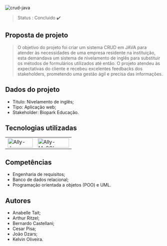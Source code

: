 ![crud-java](https://github.com/devPisa/rank-heroi/assets/126973782/daba6b3c-6c6c-4304-b03d-bdd0181658f5)
> Status : Concluido ✔️

## Proposta de projeto

> O objetivo do projeto foi criar um sistema CRUD em JAVA para atender às necessidades de uma empresa residente na instituição, esta demandava um sistema de nivelamento de inglês para substituir os métodos de formulários utilizados até então. O projeto atendeu às expectativas do cliente e recebeu excelentes feedbacks dos stakeholders, prometendo uma gestão ágil e precisa das informações.

## Dados do projeto

- Titulo: Nivelamento de inglês;
- Tipo: Aplicação web;
- Stakeholder: Biopark Educação.

## Tecnologias utilizadas

<table>
  <tr>
    <td>
      <img align="center" alt="Ally-Java" height="30" width="80" src="https://img.shields.io/badge/java-%23ED8B00.svg?style=for-the-badge&logo=openjdk&logoColor=white">
    </td>
    <td>
      <img align="center" alt="Ally-MySQL" height="30" width="100" src="https://img.shields.io/badge/mysql-%2300f.svg?style=for-the-badge&logo=mysql&logoColor=white">
</table>

## Competências

- Engenharia de requisitos;
- Banco de dados relacional;
- Programação orientada a objetos (POO) e UML.

## Autores

- Anabelle Tait;
- Arthur Ritzel;
- Bernardo Castellani;
- Cesar Pisa;
- João Dzars;
- Kelvin Oliveira.
